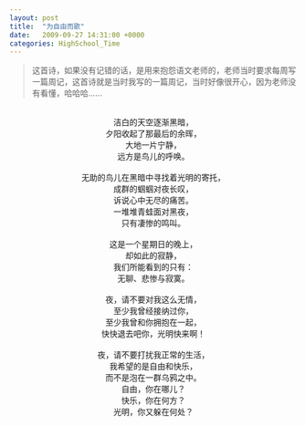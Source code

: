 ```yaml
---
layout: post
title:  "为自由而歌"
date:   2009-09-27 14:31:00 +0000
categories: HighSchool_Time
---
```


<div>
<blockquote class='quote-style'>
这首诗，如果没有记错的话，是用来抱怨语文老师的，老师当时要求每周写一篇周记，这首诗就是当时我写的一篇周记，当时好像很开心，因为老师没有看懂，哈哈哈……<!--excerpt-->
</blockquote>
</div>

<div align='center'>
<br>
洁白的天空逐渐黑暗，<br>
夕阳收起了那最后的余晖，<br>
大地一片宁静，<br>
远方是鸟儿的呼唤。<br>
<br>
无助的鸟儿在黑暗中寻找着光明的寄托，<br>
成群的蝈蝈对夜长叹，<br>
诉说心中无尽的痛苦。<br>
一堆堆青蛙面对黑夜，<br>
只有凄惨的鸣叫。<br>
<br>
这是一个星期日的晚上，<br>
却如此的寂静，<br>
我们所能看到的只有：<br>
无聊、悲惨与寂寞。<br>
<br>
夜，请不要对我这么无情，<br>
至少我曾经接纳过你，<br>
至少我曾和你拥抱在一起，<br>
快快退去吧你，光明快来啊！<br>
<br>
夜，请不要打扰我正常的生活，<br>
我希望的是自由和快乐，<br>
而不是泡在一群乌鸦之中。<br>
自由，你在哪儿？<br>
快乐，你在何方？<br>
光明，你又躲在何处？<br>
</div>